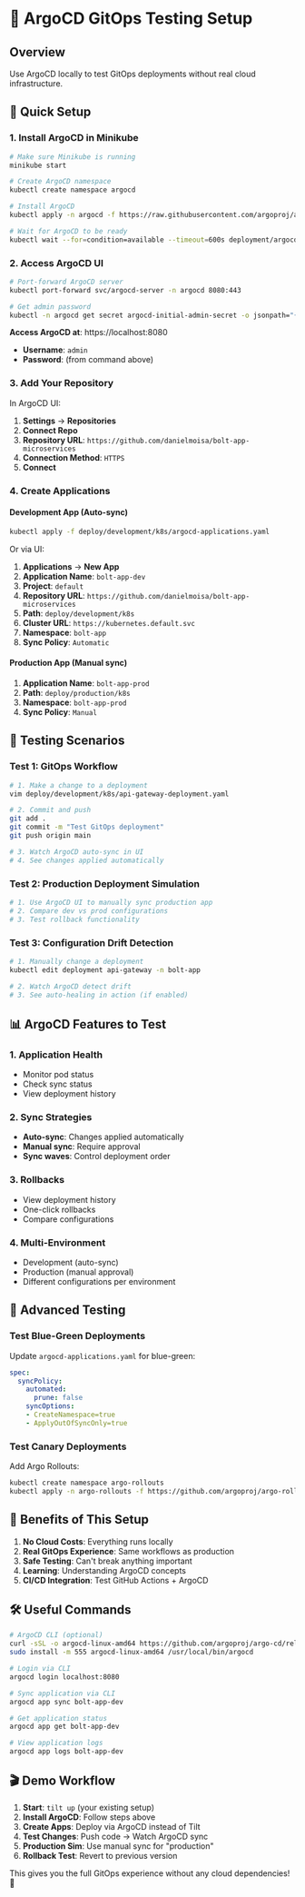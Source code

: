# 🔄 ArgoCD GitOps Testing Setup

## Overview
Use ArgoCD locally to test GitOps deployments without real cloud infrastructure.

## 🚀 Quick Setup

### 1. Install ArgoCD in Minikube
```bash
# Make sure Minikube is running
minikube start

# Create ArgoCD namespace
kubectl create namespace argocd

# Install ArgoCD
kubectl apply -n argocd -f https://raw.githubusercontent.com/argoproj/argo-cd/stable/manifests/install.yaml

# Wait for ArgoCD to be ready
kubectl wait --for=condition=available --timeout=600s deployment/argocd-server -n argocd
```

### 2. Access ArgoCD UI
```bash
# Port-forward ArgoCD server
kubectl port-forward svc/argocd-server -n argocd 8080:443

# Get admin password
kubectl -n argocd get secret argocd-initial-admin-secret -o jsonpath="{.data.password}" | base64 -d && echo
```

**Access ArgoCD at**: https://localhost:8080
- **Username**: `admin`
- **Password**: (from command above)

### 3. Add Your Repository
In ArgoCD UI:
1. **Settings** → **Repositories**
2. **Connect Repo**
3. **Repository URL**: `https://github.com/danielmoisa/bolt-app-microservices`
4. **Connection Method**: `HTTPS`
5. **Connect**

### 4. Create Applications

#### Development App (Auto-sync)
```bash
kubectl apply -f deploy/development/k8s/argocd-applications.yaml
```

Or via UI:
1. **Applications** → **New App**
2. **Application Name**: `bolt-app-dev`
3. **Project**: `default`
4. **Repository URL**: `https://github.com/danielmoisa/bolt-app-microservices`
5. **Path**: `deploy/development/k8s`
6. **Cluster URL**: `https://kubernetes.default.svc`
7. **Namespace**: `bolt-app`
8. **Sync Policy**: `Automatic`

#### Production App (Manual sync)
1. **Application Name**: `bolt-app-prod`
2. **Path**: `deploy/production/k8s`
3. **Namespace**: `bolt-app-prod`
4. **Sync Policy**: `Manual`

## 🧪 Testing Scenarios

### Test 1: GitOps Workflow
```bash
# 1. Make a change to a deployment
vim deploy/development/k8s/api-gateway-deployment.yaml

# 2. Commit and push
git add .
git commit -m "Test GitOps deployment"
git push origin main

# 3. Watch ArgoCD auto-sync in UI
# 4. See changes applied automatically
```

### Test 2: Production Deployment Simulation
```bash
# 1. Use ArgoCD UI to manually sync production app
# 2. Compare dev vs prod configurations
# 3. Test rollback functionality
```

### Test 3: Configuration Drift Detection
```bash
# 1. Manually change a deployment
kubectl edit deployment api-gateway -n bolt-app

# 2. Watch ArgoCD detect drift
# 3. See auto-healing in action (if enabled)
```

## 📊 ArgoCD Features to Test

### 1. **Application Health**
- Monitor pod status
- Check sync status
- View deployment history

### 2. **Sync Strategies**
- **Auto-sync**: Changes applied automatically
- **Manual sync**: Require approval
- **Sync waves**: Control deployment order

### 3. **Rollbacks**
- View deployment history
- One-click rollbacks
- Compare configurations

### 4. **Multi-Environment**
- Development (auto-sync)
- Production (manual approval)
- Different configurations per environment

## 🔄 Advanced Testing

### Test Blue-Green Deployments
Update `argocd-applications.yaml` for blue-green:
```yaml
spec:
  syncPolicy:
    automated:
      prune: false
    syncOptions:
    - CreateNamespace=true
    - ApplyOutOfSyncOnly=true
```

### Test Canary Deployments
Add Argo Rollouts:
```bash
kubectl create namespace argo-rollouts
kubectl apply -n argo-rollouts -f https://github.com/argoproj/argo-rollouts/releases/latest/download/install.yaml
```

## 🎯 Benefits of This Setup

1. **No Cloud Costs**: Everything runs locally
2. **Real GitOps Experience**: Same workflows as production
3. **Safe Testing**: Can't break anything important
4. **Learning**: Understanding ArgoCD concepts
5. **CI/CD Integration**: Test GitHub Actions + ArgoCD

## 🛠️ Useful Commands

```bash
# ArgoCD CLI (optional)
curl -sSL -o argocd-linux-amd64 https://github.com/argoproj/argo-cd/releases/latest/download/argocd-linux-amd64
sudo install -m 555 argocd-linux-amd64 /usr/local/bin/argocd

# Login via CLI
argocd login localhost:8080

# Sync application via CLI
argocd app sync bolt-app-dev

# Get application status
argocd app get bolt-app-dev

# View application logs
argocd app logs bolt-app-dev
```

## 🎬 Demo Workflow

1. **Start**: `tilt up` (your existing setup)
2. **Install ArgoCD**: Follow steps above
3. **Create Apps**: Deploy via ArgoCD instead of Tilt
4. **Test Changes**: Push code → Watch ArgoCD sync
5. **Production Sim**: Use manual sync for "production"
6. **Rollback Test**: Revert to previous version

This gives you the full GitOps experience without any cloud dependencies! 🚀
